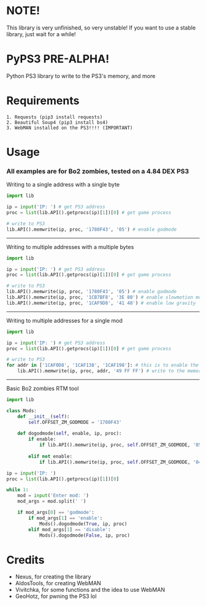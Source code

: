 # **NOTE!**
This library is very unfinished, so very unstable! If you want to use a stable library, just wait for a while!

# PyPS3 PRE-ALPHA!
Python PS3 library to write to the PS3's memory, and more

# Requirements
```
1. Requests (pip3 install requests)
2. Beautiful Soup4 (pip3 install bs4)
3. WebMAN installed on the PS3!!!! (IMPORTANT)
```
# Usage
### All examples are for Bo2 zombies, tested on a 4.84 DEX PS3

Writing to a single address with a single byte
```py
import lib

ip = input('IP: ') # get PS3 address
proc = list(lib.API().getprocs(ip)[1])[0] # get game process

# write to PS3
lib.API().memwrite(ip, proc, '1780F43', '05') # enable godmode
```
----

Writing to multiple addresses with a multiple bytes
```py
import lib

ip = input('IP: ') # get PS3 address
proc = list(lib.API().getprocs(ip)[1])[0] # get game process

# write to PS3
lib.API().memwrite(ip, proc, '1780F43', '05') # enable godmode
lib.API().memwrite(ip, proc, '1CB7BF8', '3E 80') # enable slowmotion mode
lib.API().memwrite(ip, proc, '1CAF9D8', '41 48') # enable low gravity
```
----

Writing to multiple addresses for a single mod
```py
import lib

ip = input('IP: ') # get PS3 address
proc = list(lib.API().getprocs(ip)[1])[0] # get game process

# write to PS3
for addr in ['1CAF0D8', '1CAF138', '1CAF198']: # this is to enable the far knife mod
    lib.API().memwrite(ip, proc, addr, '49 FF FF') # write to the memory
```
----

Basic Bo2 zombies RTM tool
```py
import lib

class Mods:
	def __init__(self):
		self.OFFSET_ZM_GODMODE = '1780F43'
	
	def dogodmode(self, enable, ip, proc):
		if enable:
			if lib.API().memwrite(ip, proc, self.OFFSET_ZM_GODMODE, '05'): print('Godmode enabled')
		
		elif not enable:
			if lib.API().memwrite(ip, proc, self.OFFSET_ZM_GODMODE, '04'): print('Godmode disabled')

ip = input('IP: ')
proc = list(lib.API().getprocs(ip)[1])[0]

while 1:
	mod = input('Enter mod: ')
	mod_args = mod.split(' ')

	if mod_args[0] == 'godmode':
		if mod_args[1] == 'enable':
			Mods().dogodmode(True, ip, proc)
		elif mod_args[1] == 'disable':
			Mods().dogodmode(False, ip, proc)
```

# Credits
- Nexus, for creating the library
- AldosTools, for creating WebMAN
- Vivitchka, for some functions and the idea to use WebMAN 
- GeoHotz, for pwning the PS3 lol
